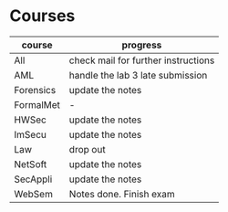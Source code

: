 # Courses

| course    | progress |
| --------- | --- |
| All       | check mail for further instructions |
| AML       | handle the lab 3 late submission |
| Forensics | update the notes |
| FormalMet | - |
| HWSec     | update the notes |
| ImSecu    | update the notes |
| Law       | drop out |
| NetSoft   | update the notes |
| SecAppli  | update the notes |
| WebSem    | Notes done. Finish exam |